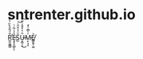# sntrenter.github.io
 Ř̛̪̯͚̪̳ͩ̃̎ͪͫ́̔́ͅȨ̵̞̝̠̻̔̾̇̃̇̍ͅͅS̺̑̈́ͧ̌̎ͨ͝Ŭ̶͙̪͉̯̇̔͒̌̾͗̋͜͠Ṃ̷̙̘͓ͤ̀͆ͨ̀̽ͅE̸̻̬͍̹͚͛
